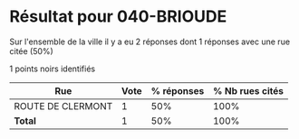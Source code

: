 # Résultat pour 040-BRIOUDE

Sur l'ensemble de la ville il y a eu 2 réponses dont 1 réponses avec une rue citée (50%)

1 points noirs identifiés

| Rue | Vote | % réponses | % Nb rues cités|
|-----|------|------------|----------------|
| ROUTE DE CLERMONT | 1 | 50% | 100%|
| **Total** | 1 | 50% | 100%|
